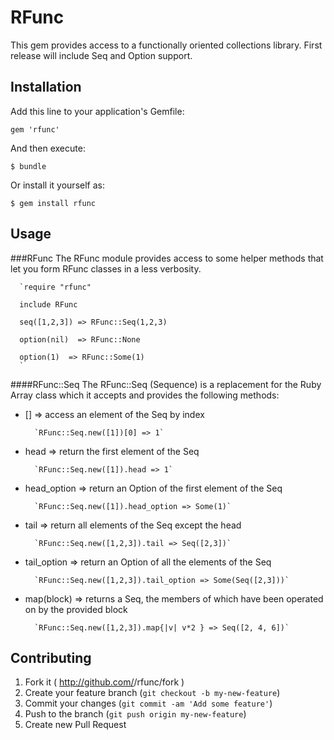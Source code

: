 # RFunc

This gem provides access to a functionally oriented collections library.  First release will include Seq and Option support.

## Installation

Add this line to your application's Gemfile:

    gem 'rfunc'

And then execute:

    $ bundle

Or install it yourself as:

    $ gem install rfunc

## Usage

###RFunc
The RFunc module provides access to some helper methods that let you form RFunc classes in a less verbosity.

      `require "rfunc"

      include RFunc

      seq([1,2,3]) => RFunc::Seq(1,2,3)

      option(nil)  => RFunc::None

      option(1)  => RFunc::Some(1)
      `

####RFunc::Seq
The RFunc::Seq (Sequence) is a replacement for the Ruby Array class which it accepts and provides the following methods:

* [] => access an element of the Seq by index

        `RFunc::Seq.new([1])[0] => 1`

* head => return the first element of the Seq

        `RFunc::Seq.new([1]).head => 1`

* head_option => return an Option of the first element of the Seq

        `RFunc::Seq.new([1]).head_option => Some(1)`

* tail => return all elements of the Seq except the head

        `RFunc::Seq.new([1,2,3]).tail => Seq([2,3])`

* tail_option => return an Option of all the elements of the Seq

        `RFunc::Seq.new([1,2,3]).tail_option => Some(Seq([2,3]))`

* map(block) => returns a Seq, the members of which have been operated on by the provided block

        `RFunc::Seq.new([1,2,3]).map{|v| v*2 } => Seq([2, 4, 6])`


## Contributing

1. Fork it ( http://github.com/<my-github-username>/rfunc/fork )
2. Create your feature branch (`git checkout -b my-new-feature`)
3. Commit your changes (`git commit -am 'Add some feature'`)
4. Push to the branch (`git push origin my-new-feature`)
5. Create new Pull Request
